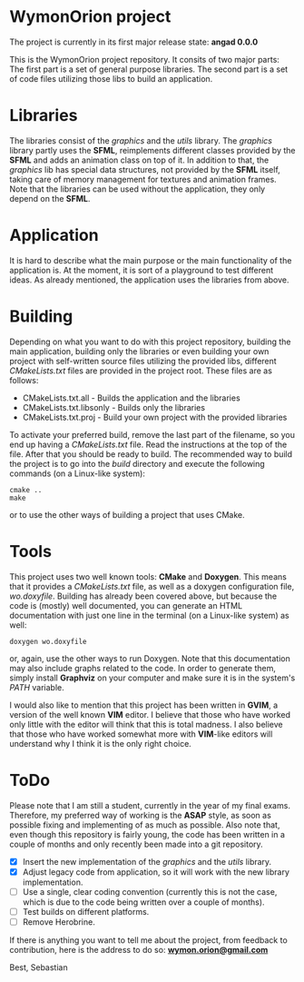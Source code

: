 WymonOrion project
==========

The project is currently in its first major release state: **angad 0.0.0**

This is the WymonOrion project repository. It consits of two major parts:
The first part is a set of general purpose libraries. The second part is a set of code files utilizing those libs to build an application.

# Libraries

The libraries consist of the _graphics_ and the _utils_ library. The _graphics_ library partly uses the **SFML**, reimplements different classes provided by the **SFML** and adds an animation class on top of it. In addition to that, the _graphics_ lib has special data structures, not provided by the **SFML** itself, taking care of memory management for textures and animation frames.
Note that the libraries can be used without the application, they only depend on the **SFML**.

# Application

It is hard to describe what the main purpose or the main functionality of the application is. At the moment, it is sort of a playground to test different ideas. As already mentioned, the application uses the libraries from above.

# Building

Depending on what you want to do with this project repository, building the main application, building only the libraries or even building your own project with self-written source files utilizing the provided libs, different _CMakeLists.txt_ files are provided in the project root. These files are as follows:

* CMakeLists.txt.all - Builds the application and the libraries
* CMakeLists.txt.libsonly - Builds only the libraries
* CMakeLists.txt.proj - Build your own project with the provided libraries

To activate your preferred build, remove the last part of the filename, so you end up having a _CMakeLists.txt_ file. Read the instructions at the top of the file. After that you should be ready to build.
The recommended way to build the project is to go into the _build_ directory and execute the following commands (on a Linux-like system):

```
cmake ..
make
```

or to use the other ways of building a project that uses CMake.

# Tools

This project uses two well known tools: **CMake** and **Doxygen**. This means that it provides a _CMakeLists.txt_ file, as well as a doxygen configuration file, _wo.doxyfile_. Building has already been covered above, but because the code is (mostly) well documented, you can generate an HTML documentation with just one line in the terminal (on a Linux-like system) as well:

```
doxygen wo.doxyfile
```

or, again, use the other ways to run Doxygen. Note that this documentation may also include graphs related to the code. In order to generate them, simply install **Graphviz** on your computer and make sure it is in the system's _PATH_ variable.

I would also like to mention that this project has been written in **GVIM**, a version of the well known **VIM** editor. I believe that those who have worked only little with the editor will think that this is total madness. I also believe that those who have worked somewhat more with **VIM**-like editors will understand why I think it is the only right choice.

# ToDo

Please note that I am still a student, currently in the year of my final exams. Therefore, my preferred way of working is the **ASAP** style, as soon as possible fixing and implementing of as much as possible. Also note that, even though this repository is fairly young, the code has been written in a couple of months and only recently been made into a git repository.

- [x] Insert the new implementation of the _graphics_ and the _utils_ library.
- [x] Adjust legacy code from application, so it will work with the new library implementation.
- [ ] Use a single, clear coding convention (currently this is not the case, which is due to the code being written over a couple of months).
- [ ] Test builds on different platforms.
- [ ] Remove Herobrine.

If there is anything you want to tell me about the project, from feedback to contribution, here is the address to do so: **wymon.orion@gmail.com**

Best, Sebastian
